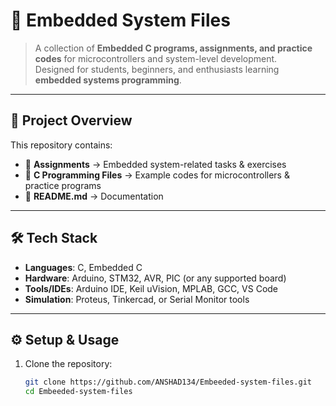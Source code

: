 # 🚀 Embedded System Files  

> A collection of **Embedded C programs, assignments, and practice codes** for microcontrollers and system-level development.  
> Designed for students, beginners, and enthusiasts learning **embedded systems programming**.  

---

## 📁 Project Overview  

This repository contains:  
- 📂 **Assignments** → Embedded system-related tasks & exercises  
- 📂 **C Programming Files** → Example codes for microcontrollers & practice programs  
- 📄 **README.md** → Documentation  

---

## 🛠️ Tech Stack  

- **Languages**: C, Embedded C  
- **Hardware**: Arduino, STM32, AVR, PIC (or any supported board)  
- **Tools/IDEs**: Arduino IDE, Keil uVision, MPLAB, GCC, VS Code  
- **Simulation**: Proteus, Tinkercad, or Serial Monitor tools  

---

## ⚙️ Setup & Usage  

1. Clone the repository:  
   ```bash
   git clone https://github.com/ANSHAD134/Embeeded-system-files.git
   cd Embeeded-system-files
